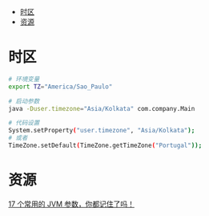 <!-- TOC -->

- [时区](#时区)
- [资源](#资源)

<!-- /TOC -->

# 时区

```sh
# 环境变量
export TZ="America/Sao_Paulo"

# 启动参数
java -Duser.timezone="Asia/Kolkata" com.company.Main

# 代码设置
System.setProperty("user.timezone", "Asia/Kolkata");
# 或者
TimeZone.setDefault(TimeZone.getTimeZone("Portugal"));
```

# 资源

[17 个常用的 JVM 参数，你都记住了吗！](https://mp.weixin.qq.com/s/SckAMgHX4uXzmOu221202g)<br>
